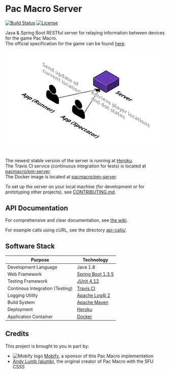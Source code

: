 # Pac Macro Server

[![Build Status](https://travis-ci.org/pacmacro/pm-server.svg?branch=master)](https://travis-ci.org/pacmacro/pm-server)
[![License](https://img.shields.io/github/license/mashape/apistatus.svg?maxAge=2592000)](https://github.com/pacmacro/pm-server/blob/master/LICENSE)

Java & Spring Boot RESTful server for relaying information between devices for the game Pac Macro.  
The official specification for the game can be found [here](https://github.com/pacmacro/pm-specification).

[![System Architecture diagram](readme-img/system-architecture.png)](https://cloudcraft.co/view/e364e7e3-cdc5-48e8-9b5f-82d7ba0d95a6?key=BhmvffJBoBU73zAUh8X22A&embed=true)

The newest stable version of the server is running at [Heroku](http://pacmacro.herokuapp.com/).  
The Travis CI service (continuous integration for tests) is located at [pacmacro/pm-server](https://travis-ci.org/pacmacro/pm-server).  
The Docker image is located at [pacmacro/pm-server](https://hub.docker.com/r/pacmacro/pm-server/).

To set up the server on your local machine (for development or for prototyping other projects), see [CONTRIBUTING.md](https://github.com/pacmacro/pm-server/blob/master/CONTRIBUTING.md).

## API Documentation

For comprehensive and clear documentation, see [the wiki](https://github.com/pacmacro/pm-server/wiki/API-Documentation).

For example calls using cURL, see the directory [api-calls/](https://github.com/pacmacro/pm-server/tree/master/api-calls).

## Software Stack

| Purpose | Technology |
| --- | --- |
| Development Language | Java 1.8 |
| Web Framework | [Spring Boot 1.3.5](http://projects.spring.io/spring-boot/) |
| Testing Framework | [JUnit 4.12](http://junit.org/junit4/) |
| Continous Integration (Testing) | [Travis CI](https://travis-ci.org/)
| Logging Utility | [Apache Log4j 2](http://logging.apache.org/log4j/2.x/) |
| Build System | [Apache Maven](https://maven.apache.org/) |
| Deployment | [Heroku](http://heroku.com/) |
| Application Container | [Docker](https://www.docker.com/) |

## Credits

This project is brought to you in part by:

* ![Mobify logo](readme-img/mobify-logo.png) [Mobify](https://www.mobify.com/about/), a sponsor of this Pac Macro implementation
* [Andy Lumb (alumb)](https://github.com/alumb), the original creator of Pac Macro with the SFU CSSS
